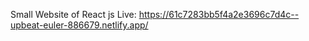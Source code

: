 Small Website of React js 
Live: https://61c7283bb5f4a2e3696c7d4c--upbeat-euler-886679.netlify.app/
